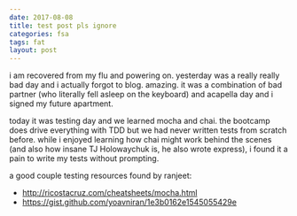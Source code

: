 ```yaml
---
date: 2017-08-08
title: test post pls ignore
categories: fsa
tags: fat
layout: post
---
```


i am recovered from my flu and powering on. yesterday was a really really bad day and i actually forgot to blog. amazing. it was a combination of bad partner (who literally fell asleep on the keyboard) and acapella day and i signed my future apartment.

today it was testing day and we learned mocha and chai. the bootcamp does drive everything with TDD but we had never written tests from scratch before. while i enjoyed learning how chai might work behind the scenes (and also how insane TJ Holowaychuk is, he also wrote express), i found it a pain to write my tests without prompting.

a good couple testing resources found by ranjeet: 
- <http://ricostacruz.com/cheatsheets/mocha.html>
- <https://gist.github.com/yoavniran/1e3b0162e1545055429e>

